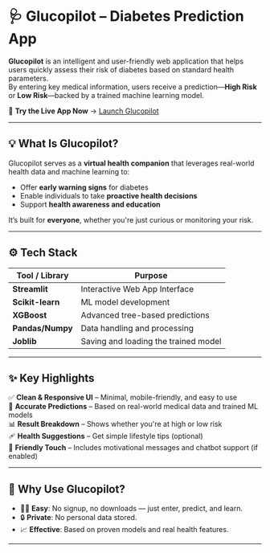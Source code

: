 # 🩺 Glucopilot – Diabetes Prediction App

**Glucopilot** is an intelligent and user-friendly web application that helps users quickly assess their risk of diabetes based on standard health parameters.  
By entering key medical information, users receive a prediction—**High Risk** or **Low Risk**—backed by a trained machine learning model.

🔗 **Try the Live App Now** → [Launch Glucopilot]([https://your-app-name.streamlit.app](https://glucopilot.streamlit.app/))

---

## 💡 What Is Glucopilot?

Glucopilot serves as a **virtual health companion** that leverages real-world health data and machine learning to:
- Offer **early warning signs** for diabetes
- Enable individuals to take **proactive health decisions**
- Support **health awareness and education**

It’s built for **everyone**, whether you're just curious or monitoring your risk.

---

## ⚙️ Tech Stack

| Tool / Library   | Purpose                         |
|------------------|----------------------------------|
| **Streamlit**    | Interactive Web App Interface    |
| **Scikit-learn** | ML model development             |
| **XGBoost**      | Advanced tree-based predictions  |
| **Pandas/Numpy** | Data handling and processing     |
| **Joblib**       | Saving and loading the trained model |

---

## ✨ Key Highlights

✅ **Clean & Responsive UI** – Minimal, mobile-friendly, and easy to use  
🧠 **Accurate Predictions** – Based on real-world medical data and trained ML models  
📊 **Result Breakdown** – Shows whether you're at high or low risk  
🩹 **Health Suggestions** – Get simple lifestyle tips (optional)  
💬 **Friendly Touch** – Includes motivational messages and chatbot support (if enabled)  

---

## 🌟 Why Use Glucopilot?

- 👨‍⚕️ **Easy**: No signup, no downloads — just enter, predict, and learn.
- 🔒 **Private**: No personal data stored.
- 📈 **Effective**: Based on proven models and real health features.

---
